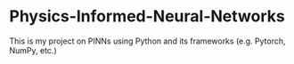 # Physics-Informed-Neural-Networks
This is my project on PINNs using Python and its frameworks (e.g. Pytorch, NumPy, etc.)
